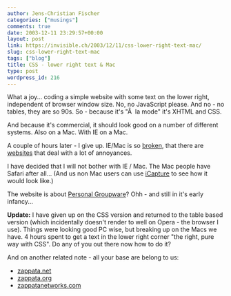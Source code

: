 ```yaml
---
author: Jens-Christian Fischer
categories: ["musings"]
comments: true
date: 2003-12-11 23:29:57+00:00
layout: post
link: https://invisible.ch/2003/12/11/css-lower-right-text-mac/
slug: css-lower-right-text-mac
tags: ["blog"]
title: CSS - lower right text & Mac
type: post
wordpress_id: 216
---
```


What a joy... coding a simple website with some text on the lower right, independent of browser window size. No, no JavaScript please. And no - no tables, they are so 90s. So - because it's "Ã  la mode" it's XHTML and CSS.

And because it's commercial, it should look good on a number of different systems. Also on a Mac. With IE on a Mac.

A couple of hours later - I give up. IE/Mac is so [broken](https://developer.apple.com/internet/css/ie5cssbugs.html), that there are [websites](https://www.quirksmode.org/) that deal with a lot of annoyances.

I have decided that I will not bother with IE / Mac. The Mac people have Safari after all... (And us non Mac users can use [iCapture](https://www.danvine.com/icapture/) to see how it would look like.)

The website is about [Personal Groupware](https://www.zappata.net/)? Ohh - and still in it's early infancy...

**Update:**
I have given up on the CSS version and returned to the table based version (which incidentally doesn't render to well on Opera - the browser I use). Things were looking good PC wise, but breaking up on the Macs we have. 4 hours spent to get a text in the lower right corner "the right, pure way with CSS". Do any of you out there now how to do it?

And on another related note - all your base are belong to us:


  * [zappata.net](https://www.zappata.net)
  * [zappata.org](https://www.zappata.org)
  * [zappatanetworks.com](https://www.zappatanetworks.com)
